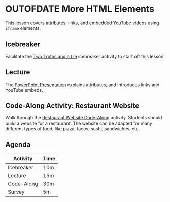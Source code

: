 # OUTOFDATE More HTML Elements
This lesson covers attributes, links, and embedded YouTube videos using `iframe` elements.

## Icebreaker
Facilitate the [Two Truths and a Lie](../Icebreakers/TwoTruthsOneLie.md) icebreaker activity to start off this lesson.

## Lecture
The [PowerPoint Presentation](MoreHtmlElements.pptx) explains attributes, and introduces links and YouTube embeds.

## Code-Along Activity: Restaurant Website
Walk through the [Restaurant Website Code-Along](RestaurantCodeAlong.md) activity. Students should build a website for a restaurant. The website can be adapted for many different types of food, like pizza, tacos, sushi, sandwiches, etc.

## Agenda

| Activity | Time |
|-|-|
| Icebreaker | 10m |
| Lecture | 15m |
| Code-Along | 30m |
| Survey | 5m |
